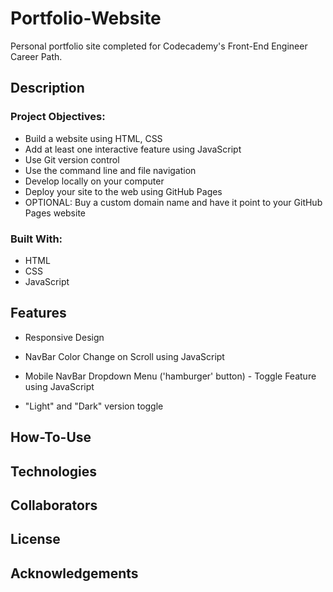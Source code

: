 # Portfolio-Website
Personal portfolio site completed for Codecademy's Front-End Engineer Career Path. 

## Description

### Project Objectives:
+ Build a website using HTML, CSS
+ Add at least one interactive feature using JavaScript
+ Use Git version control
+ Use the command line and file navigation
+ Develop locally on your computer
+ Deploy your site to the web using GitHub Pages
+ OPTIONAL: Buy a custom domain name and have it point to your GitHub Pages website

### Built With:
+ HTML
+ CSS
+ JavaScript

## Features

+ Responsive Design

+ NavBar Color Change on Scroll using JavaScript

+ Mobile NavBar Dropdown Menu ('hamburger' button) - Toggle Feature using JavaScript

+ "Light" and "Dark" version toggle 

## How-To-Use

## Technologies

## Collaborators

## License

## Acknowledgements

